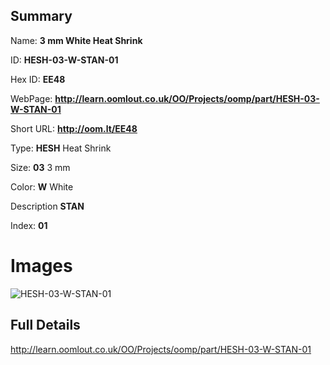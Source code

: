 

## Summary
 
Name: __3 mm White Heat Shrink__

ID: __HESH-03-W-STAN-01__

Hex ID: __EE48__

WebPage: __http://learn.oomlout.co.uk/OO/Projects/oomp/part/HESH-03-W-STAN-01__

Short URL: __http://oom.lt/EE48__


Type: __HESH__ Heat Shrink 

Size: __03__ 3 mm 

Color: __W__ White 

Description __STAN__  

Index: __01__


 # Images
![HESH-03-W-STAN-01](http://oomlout.com/oomp-gen/parts/HESH-03-W-STAN-01/HESH-03-W-STAN-01_420.jpg)



 ## Full Details

 http://learn.oomlout.co.uk/OO/Projects/oomp/part/HESH-03-W-STAN-01














